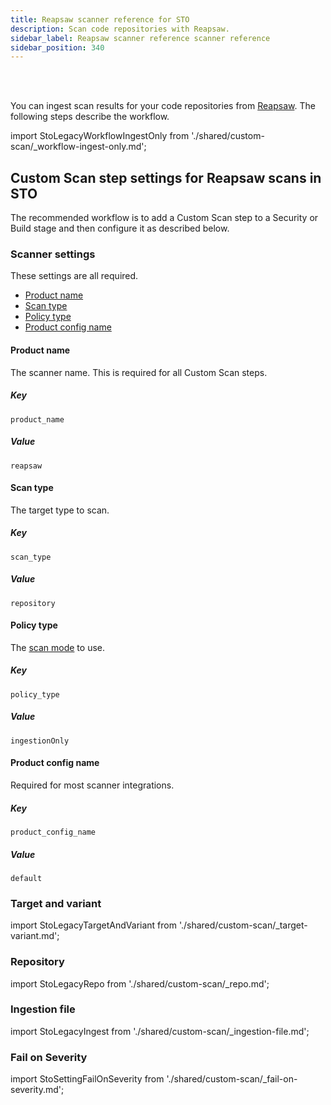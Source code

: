 ```yaml
---
title: Reapsaw scanner reference for STO
description: Scan code repositories with Reapsaw.
sidebar_label: Reapsaw scanner reference scanner reference
sidebar_position: 340
---
```


<DocsTag  text="Code repo scanners"  backgroundColor= "#cbe2f9" textColor="#0b5cad" link="/docs/security-testing-orchestration/sto-techref-category/security-step-settings-reference#code-repo-scanners"  />
<DocsTag  text="Ingestion" backgroundColor= "#e3cbf9" textColor="#5c0bad" link="/docs/security-testing-orchestration/use-sto/orchestrate-and-ingest/ingest-scan-results-into-an-sto-pipeline" />
<br/>
<br/>

You can ingest scan results for your code repositories from [Reapsaw](https://github.com/dowjones/reapsaw/wiki). The following steps describe the workflow. 

import StoLegacyWorkflowIngestOnly  from './shared/custom-scan/_workflow-ingest-only.md';

<StoLegacyWorkflowIngestOnly />


## Custom Scan step settings for Reapsaw scans in STO

The recommended workflow is to add a Custom Scan step to a Security or Build stage and then configure it as described below.

### Scanner settings

These settings are all required.

- [Product name](#product-name)
- [Scan type](#scan-type)
- [Policy type](#policy-type)
- [Product config name](#product-config-name)


#### Product name

The scanner name. This is required for all Custom Scan steps. 

##### Key
```
product_name
```

##### Value

```
reapsaw
```

#### Scan type

The target type to scan. 

##### Key
```
scan_type
```

##### Value

```
repository
```


#### Policy type

The [scan mode](/docs/security-testing-orchestration/use-sto/orchestrate-and-ingest/sto-workflows-overview) to use. 

##### Key
```
policy_type
```

##### Value

```
ingestionOnly
```


#### Product config name

Required for most scanner integrations. 

##### Key
```
product_config_name
```

##### Value

```
default
```

### Target and variant

import StoLegacyTargetAndVariant  from './shared/custom-scan/_target-variant.md';

<StoLegacyTargetAndVariant />

### Repository

import StoLegacyRepo  from './shared/custom-scan/_repo.md';

<StoLegacyTargetAndVariant />


<!-- 
### Reapsaw scan settings

* `product_name` = `reapsaw`
* [`scan_type`](/docs/security-testing-orchestration/sto-techref-category/security-step-settings-reference#scanner-categories) = `repository`
* [`policy_type`](/docs/security-testing-orchestration/sto-techref-category/security-step-settings-reference#data-ingestion-methods) = `ingestionOnly`
* `product_config_name` = `default`
* `fail_on_severity` - See [Fail on Severity](#fail-on-severity).

-->

### Ingestion file

import StoLegacyIngest from './shared/custom-scan/_ingestion-file.md'; 

<StoLegacyIngest />


### Fail on Severity

import StoSettingFailOnSeverity from './shared/custom-scan/_fail-on-severity.md';

<StoSettingFailOnSeverity />



